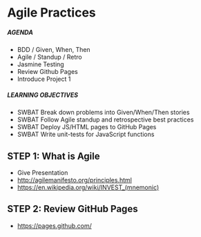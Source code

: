 # Agile Practices

##### AGENDA
- BDD / Given, When, Then
- Agile / Standup / Retro
- Jasmine Testing
- Review Github Pages
- Introduce Project 1

##### LEARNING OBJECTIVES
- SWBAT Break down problems into Given/When/Then stories
- SWBAT Follow Agile standup and retrospective best practices
- SWBAT Deploy JS/HTML pages to GitHub Pages
- SWBAT Write unit-tests for JavaScript functions

## STEP 1: What is Agile
- Give Presentation
- http://agilemanifesto.org/principles.html
- https://en.wikipedia.org/wiki/INVEST_(mnemonic)

## STEP 2: Review GitHub Pages
- https://pages.github.com/
